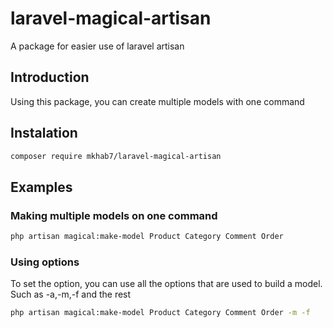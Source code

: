 # laravel-magical-artisan
A package for easier use of laravel artisan


## Introduction

Using this package, you can create multiple models with one command

## Instalation 

```bash
composer require mkhab7/laravel-magical-artisan
```

## Examples 

### Making multiple models on one command

```bash
php artisan magical:make-model Product Category Comment Order
```

### Using options

To set the option, you can use all the options that are used to build a model. Such as -a,-m,-f and the rest

```bash
php artisan magical:make-model Product Category Comment Order -m -f
```

